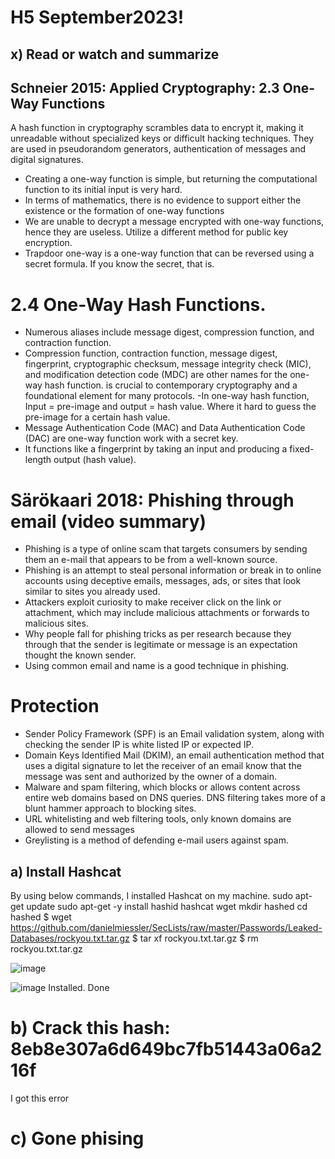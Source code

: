 # H5 September2023!
## x) Read or watch and summarize
## Schneier 2015: Applied Cryptography: 2.3 One-Way Functions
A hash function in cryptography scrambles data to encrypt it, making it unreadable without specialized keys or difficult hacking techniques. They are used in pseudorandom generators, authentication of messages and digital signatures. 
- Creating a one-way function is simple, but returning the computational function to its initial input is very hard.
- In terms of mathematics, there is no evidence to support either the existence or the formation of one-way functions
-  We are unable to decrypt a message encrypted with one-way functions, hence they are useless. Utilize a different method for public key encryption.
- Trapdoor one-way is a one-way function that can be reversed using a secret formula. If you know the secret, that is.
# 2.4 One-Way Hash Functions.
- Numerous aliases include message digest, compression function, and contraction function.
- Compression function, contraction function, message digest, fingerprint, cryptographic checksum, message integrity check (MIC), and modification detection code (MDC) are other names for the one-way hash function. is crucial to contemporary cryptography and a foundational element for many protocols.
-In one-way hash function, Input = pre-image and output = hash value. Where it hard to guess the pre-image for a certain hash value.
- Message Authentication Code (MAC) and Data Authentication Code (DAC) are one-way function work with a secret key.
- It functions like a fingerprint by taking an input and producing a fixed-length output (hash value).
# Särökaari 2018: Phishing through email (video summary)
- Phishing is a type of online scam that targets consumers by sending them an e-mail that appears to be from a well-known source. 
- Phishing is an attempt to steal personal information or break in to online accounts using deceptive emails, messages, ads, or sites that look similar to sites you already used.
- Attackers exploit curiosity to make receiver click on the link or attachment, which may include malicious attachments or forwards to malicious sites. 
- Why people fall for phishing tricks as per research because they through that the sender is legitimate or message is an expectation thought the known sender.
- Using common email and name is a good technique in phishing.
# Protection
- Sender Policy Framework (SPF) is an Email validation system, along with checking the sender IP is white listed IP or expected IP.
- Domain Keys Identified Mail (DKIM), an email authentication method that uses a digital signature to let the receiver of an email know that the message was sent and authorized by the owner of a domain.
- Malware and spam filtering, which blocks or allows content across entire web domains based on DNS queries. DNS filtering takes more of a blunt hammer approach to blocking sites.
- URL whitelisting and web filtering tools, only known domains are allowed to send messages
- Greylisting is a method of defending e-mail users against spam.
## a) Install Hashcat
By using below commands, I installed Hashcat on my machine.
sudo apt-get update
sudo apt-get -y install hashid hashcat wget
mkdir hashed
cd hashed
$ wget https://github.com/danielmiessler/SecLists/raw/master/Passwords/Leaked-Databases/rockyou.txt.tar.gz
$ tar xf rockyou.txt.tar.gz
$ rm rockyou.txt.tar.gz

![image](https://github.com/Abrar76/h5-September2023/assets/79007051/9a936a32-dbfb-4ea0-a3a4-3e8fe111dc07)

![image](https://github.com/Abrar76/h5-September2023/assets/79007051/0e40e0a1-5320-4809-9e1b-76d138c31306)
Installed. Done

# b) Crack this hash: 8eb8e307a6d649bc7fb51443a06a216f
I got this error

# c) Gone phising


